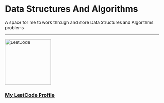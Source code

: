 # Data Structures And Algorithms
A space for me to work through and store Data Structures and Algorithms problems  

<hr />

<a href="https://leetcode.com/CoreyNoble/"><img src="https://assets.leetcode.com/static_assets/public/webpack_bundles/images/logo-dark.e99485d9b.svg" alt="LeetCode" width="150"/></a>
<h3><a href="https://leetcode.com/CoreyNoble/">My LeetCode Profile</a></h3>